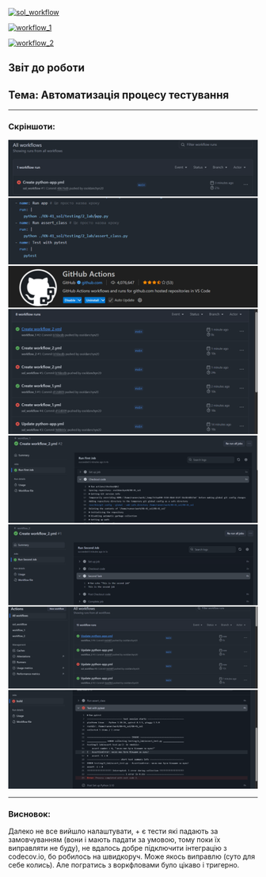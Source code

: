 [![sol_workflow](https://github.com/osoldanchyn20/KN-41_sol/actions/workflows/python-app.yml/badge.svg)](https://github.com/osoldanchyn20/KN-41_sol/actions/workflows/python-app.yml)

[![workflow_1](https://github.com/osoldanchyn20/KN-41_sol/actions/workflows/workflow_1.yml/badge.svg)](https://github.com/osoldanchyn20/KN-41_sol/actions/workflows/workflow_1.yml)

[![workflow_2](https://github.com/osoldanchyn20/KN-41_sol/actions/workflows/workflow_2.yml/badge.svg)](https://github.com/osoldanchyn20/KN-41_sol/actions/workflows/workflow_2.yml)

## Звіт до роботи
## Тема: Автоматизація процесу тестування


---

### **Скріншоти:**

![alt text](./images_3/image1.png)
![alt text](./images_3/image2.png)
![alt text](./images_3/image3.png)
![alt text](./images_3/image4.png)
![alt text](./images_3/image5.png)
![alt text](./images_3/image6.png)
![alt text](./images_3/image7.png)
![alt text](./images_3/image8.png)


-----------------------------------


### Висновок:

Далеко не все вийшло налаштувати, + є тести які падають за замовчуванням (вони і мають падати за умовою, тому поки їх виправляти не буду), не вдалось добре підключити інтеграцію з codecov.io, бо робилось на швидкоруч. Може якось виправлю (суто для себе колись). Але погратись з воркфловами було цікаво і тригерно.

